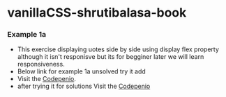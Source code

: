 # vanillaCSS-shrutibalasa-book
### Example 1a
- This exercise displaying uotes side by side using display flex property although it isn't responisve but its for begginer later we will learn responsiveness.
- Below link for example 1a unsolved try it add 
- Visit the [Codepenio](https://codepen.io/naveenjoshuvadev/pen/dyrzLzY).
- after trying it for solutions Visit the [Codepenio](https://codepen.io/naveenjoshuvadev/pen/GRevLmN)
